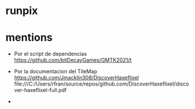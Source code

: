 # runpix

# mentions 
* Por el script de dependencias
https://github.com/bitDecayGames/GMTK2021/t

* Por la documentacion del TileMap
https://github.com/Jmacklin308/DiscoverHaxeflixel
file:///C:/Users/rfran/source/repos/github.com/DiscoverHaxeflixel/discover-haxeflixel-full.pdf

*
